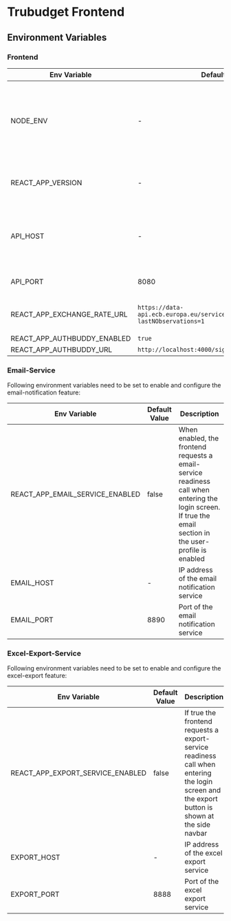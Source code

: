 # Trubudget Frontend

## Environment Variables

### Frontend

| Env Variable                | Default Value                                                                       | Description                                                                                                                                                          |
| --------------------------- | ----------------------------------------------------------------------------------- | -------------------------------------------------------------------------------------------------------------------------------------------------------------------- |
| NODE_ENV                    | -                                                                                   | If set to `development` search Trubudget's external services (Email-/Excel-Export-Service) on localhost. <br>If set to `production` disable Redux devtools extension |
| REACT_APP_VERSION           | -                                                                                   | Injected version via `$npm_package_version` in`.env` file to ensure the version is shown in the frontend                                                             |
| API_HOST                    | -                                                                                   | IP address of the api. This is only required if nginx proxy is used. <br>**Hint:** When deployed locally the host is set to localhost                                |
| API_PORT                    | 8080                                                                                | Port of the api. This is only required if nginx proxy is used                                                                                                        |
| REACT_APP_EXCHANGE_RATE_URL | `https://data-api.ecb.europa.eu/service/data/EXR/D..EUR.SP00.A?lastNObservations=1` | The external URL where the exchange rates are fetched from                                                                                                           |
| REACT_APP_AUTHBUDDY_ENABLED | `true`                                                                              | quatsch                                                                                                                                                              |
| REACT_APP_AUTHBUDDY_URL     | `http://localhost:4000/signin`                                                      | AuthBuddy ingress                                                                                                                                                    |

### Email-Service

Following environment variables need to be set to enable and configure the email-notification feature:

| Env Variable                    | Default Value | Description                                                                                                                                                     |
| ------------------------------- | ------------- | --------------------------------------------------------------------------------------------------------------------------------------------------------------- |
| REACT_APP_EMAIL_SERVICE_ENABLED | false         | When enabled, the frontend requests a email-service readiness call when entering the login screen.<br/>If true the email section in the user-profile is enabled |
| EMAIL_HOST                      | -             | IP address of the email notification service                                                                                                                    |
| EMAIL_PORT                      | 8890          | Port of the email notification service                                                                                                                          |

### Excel-Export-Service

Following environment variables need to be set to enable and configure the excel-export feature:

| Env Variable                     | Default Value | Description                                                                                                                                         |
| -------------------------------- | ------------- | --------------------------------------------------------------------------------------------------------------------------------------------------- |
| REACT_APP_EXPORT_SERVICE_ENABLED | false         | If true the frontend requests a export-service readiness call when entering the login screen and <br/>the export button is shown at the side navbar |
| EXPORT_HOST                      | -             | IP address of the excel export service                                                                                                              |
| EXPORT_PORT                      | 8888          | Port of the excel export service                                                                                                                    |
